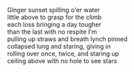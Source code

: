 Ginger sunset spilling o'er water  
little above to grasp for the climb  
each loss bringing a day tougher  
than the last with no respite I'm  
pulling up straws and breath lynch pinned  
collapsed lung and staring, giving in  
rolling over once, twice, and staring up  
ceiling above with no hole to see stars  
